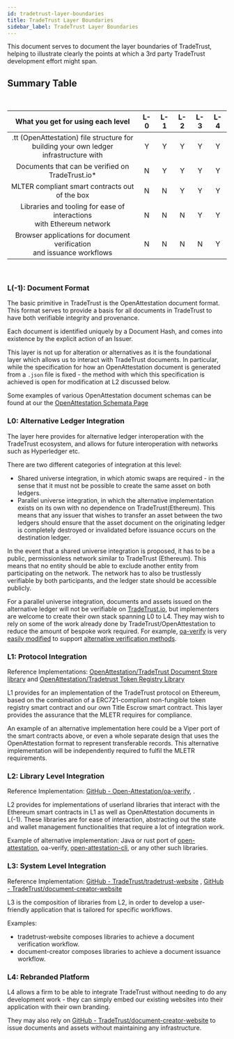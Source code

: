 ```yaml
---
id: tradetrust-layer-boundaries
title: TradeTrust Layer Boundaries
sidebar_label: TradeTrust Layer Boundaries
---
```


This document serves to document the layer boundaries of TradeTrust, helping to illustrate clearly the points at which a 3rd party TradeTrust development effort might span.

## Summary Table

&nbsp;

|                             What you get for using each level                              | L-0 | L-1 | L-2 | L-3 | L-4 |
| :----------------------------------------------------------------------------------------: | :-: | :-: | :-: | :-: | :-: |
| .tt (OpenAttestation) file structure for<br />building your own ledger infrastructure with |  Y  |  Y  |  Y  |  Y  |  Y  |
|                     Documents that can be verified on TradeTrust.io\*                      |  N  |  Y  |  Y  |  Y  |  Y  |
|                       MLTER compliant smart contracts out of the box                       |  N  |  N  |  Y  |  Y  |  Y  |
|         Libraries and tooling for ease of interactions <br />with Ethereum network         |  N  |  N  |  N  |  Y  |  Y  |
|        Browser applications for document verification <br />and issuance workflows         |  N  |  N  |  N  |  N  |  Y  |

&nbsp;

### L(-1): Document Format

The basic primitive in TradeTrust is the OpenAttestation document format. This format serves to provide a basis for all documents in TradeTrust to have both verifiable integrity and provenance.

Each document is identified uniquely by a Document Hash, and comes into existence by the explicit action of an Issuer.

This layer is not up for alteration or alternatives as it is the foundational layer which allows us to interact with TradeTrust documents. In particular, while the specification for how an OpenAttestation document is generated from a `.json` file is fixed - the method with which this specification is achieved is open for modification at L2 discussed below.

Some examples of various OpenAttestation document schemas can be found at our the [OpenAttestation Schemata Page](https://schemata.openattestation.com/)

### L0: Alternative Ledger Integration

The layer here provides for alternative ledger interoperation with the TradeTrust ecosystem, and allows for future interoperation with networks such as Hyperledger etc.

There are two different categories of integration at this level:

- Shared universe integration, in which atomic swaps are required - in the sense that it must not be possible to create the same asset on both ledgers.
- Parallel universe integration, in which the alternative implementation exists on its own with no dependence on TradeTrust(Ethereum). This means that any issuer that wishes to transfer an asset between the two ledgers should ensure that the asset document on the originating ledger is completely destroyed or invalidated before issuance occurs on the destination ledger.

In the event that a shared universe integration is proposed, it has to be a public, permissionless network similar to TradeTrust (Ethereum). This means that no entity should be able to exclude another entity from participating on the network. The network has to also be trustlessly verifiable by both participants, and the ledger state should be accessible publicly.

For a parallel universe integration, documents and assets issued on the alternative ledger will not be verifiable on [TradeTrust.io](https://tradetrust.io), but implementers are welcome to create their own stack spanning L0 to L4. They may wish to rely on some of the work already done by TradeTrust/OpenAttestation to reduce the amount of bespoke work required. For example, [oa-verify](https://github.com/Open-Attestation/oa-verify) is very [easily modified](https://www.openattestation.com/docs/advanced/verification-methods) to support [alternative verification methods](/docs/advanced/alternative-ledgers).

### L1: Protocol Integration

Reference Implementations: [OpenAttestation/TradeTrust Document Store library](https://github.com/Open-Attestation/document-store) and [OpenAttestation/Tradetrust Token Registry Library](https://github.com/open-attestation/token-registry)

L1 provides for an implementation of the TradeTrust protocol on Ethereum, based on the combination of a ERC721-compliant non-fungible token registry smart contract and our own Title Escrow smart contract. This layer provides the assurance that the MLETR requires for compliance.

An example of an alternative implementation here could be a Viper port of the smart contracts above, or even a whole separate design that uses the OpenAttestation format to represent transferable records. This alternative implementation will be independently required to fulfil the MLETR requirements.

### L2: Library Level Integration

Reference Implementation: [GitHub - Open-Attestation/oa-verify](https://github.com/Open-Attestation/oa-verify), .

L2 provides for implementations of userland libraries that interact with the Ethereum smart contracts in L1 as well as OpenAttestation documents in L(-1). These libraries are for ease of interaction, abstracting out the state and wallet management functionalities that require a lot of integration work.

Example of alternative implementation: Java or rust port of [open-attestation](https://github.com/Open-Attestation/open-attestation), oa-verify, [open-attestation-cli](https://github.com/Open-Attestation/open-attestation-cli), or any other such libraries.

### L3: System Level Integration

Reference Implementation: [GitHub - TradeTrust/tradetrust-website](https://github.com/TradeTrust/tradetrust-website) , [GitHub - TradeTrust/document-creator-website](https://github.com/tradetrust/document-creator-website)

L3 is the composition of libraries from L2, in order to develop a user-friendly application that is tailored for specific workflows.

Examples:

- tradetrust-website composes libraries to achieve a document verification workflow.
- document-creator composes libraries to achieve a document issuance workflow.

### L4: Rebranded Platform

L4 allows a firm to be able to integrate TradeTrust without needing to do any development work - they can simply embed our existing websites into their application with their own branding.

They may also rely on [GitHub - TradeTrust/document-creator-website](https://github.com/tradetrust/document-creator-website) to issue documents and assets without maintaining any infrastructure.
